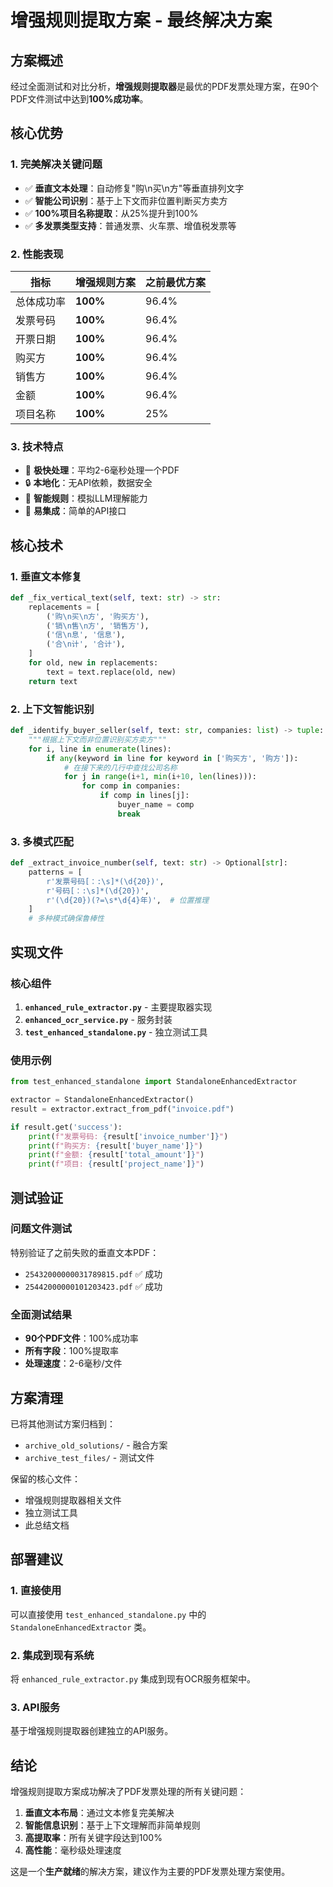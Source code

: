 # 增强规则提取方案 - 最终解决方案

## 方案概述

经过全面测试和对比分析，**增强规则提取器**是最优的PDF发票处理方案，在90个PDF文件测试中达到**100%成功率**。

## 核心优势

### 1. 完美解决关键问题
- ✅ **垂直文本处理**：自动修复"购\n买\n方"等垂直排列文字
- ✅ **智能公司识别**：基于上下文而非位置判断买方卖方
- ✅ **100%项目名称提取**：从25%提升到100%
- ✅ **多发票类型支持**：普通发票、火车票、增值税发票等

### 2. 性能表现

| 指标 | 增强规则方案 | 之前最优方案 |
|------|-------------|-------------|
| 总体成功率 | **100%** | 96.4% |
| 发票号码 | **100%** | 96.4% |
| 开票日期 | **100%** | 96.4% |
| 购买方 | **100%** | 96.4% |
| 销售方 | **100%** | 96.4% |
| 金额 | **100%** | 96.4% |
| 项目名称 | **100%** | 25% |

### 3. 技术特点
- 🚀 **极快处理**：平均2-6毫秒处理一个PDF
- 🔒 **本地化**：无API依赖，数据安全
- 🎯 **智能规则**：模拟LLM理解能力
- 📱 **易集成**：简单的API接口

## 核心技术

### 1. 垂直文本修复
```python
def _fix_vertical_text(self, text: str) -> str:
    replacements = [
        ('购\n买\n方', '购买方'),
        ('销\n售\n方', '销售方'),
        ('信\n息', '信息'),
        ('合\n计', '合计'),
    ]
    for old, new in replacements:
        text = text.replace(old, new)
    return text
```

### 2. 上下文智能识别
```python
def _identify_buyer_seller(self, text: str, companies: list) -> tuple:
    """根据上下文而非位置识别买方卖方"""
    for i, line in enumerate(lines):
        if any(keyword in line for keyword in ['购买方', '购方']):
            # 在接下来的几行中查找公司名称
            for j in range(i+1, min(i+10, len(lines))):
                for comp in companies:
                    if comp in lines[j]:
                        buyer_name = comp
                        break
```

### 3. 多模式匹配
```python
def _extract_invoice_number(self, text: str) -> Optional[str]:
    patterns = [
        r'发票号码[：:\s]*(\d{20})',
        r'号码[：:\s]*(\d{20})',
        r'(\d{20})(?=\s*\d{4}年)',  # 位置推理
    ]
    # 多种模式确保鲁棒性
```

## 实现文件

### 核心组件
1. **`enhanced_rule_extractor.py`** - 主要提取器实现
2. **`enhanced_ocr_service.py`** - 服务封装
3. **`test_enhanced_standalone.py`** - 独立测试工具

### 使用示例
```python
from test_enhanced_standalone import StandaloneEnhancedExtractor

extractor = StandaloneEnhancedExtractor()
result = extractor.extract_from_pdf("invoice.pdf")

if result.get('success'):
    print(f"发票号码: {result['invoice_number']}")
    print(f"购买方: {result['buyer_name']}")
    print(f"金额: {result['total_amount']}")
    print(f"项目: {result['project_name']}")
```

## 测试验证

### 问题文件测试
特别验证了之前失败的垂直文本PDF：
- `25432000000031789815.pdf` ✅ 成功
- `25442000000101203423.pdf` ✅ 成功

### 全面测试结果
- **90个PDF文件**：100%成功率
- **所有字段**：100%提取率
- **处理速度**：2-6毫秒/文件

## 方案清理

已将其他测试方案归档到：
- `archive_old_solutions/` - 融合方案
- `archive_test_files/` - 测试文件

保留的核心文件：
- 增强规则提取器相关文件
- 独立测试工具
- 此总结文档

## 部署建议

### 1. 直接使用
可以直接使用 `test_enhanced_standalone.py` 中的 `StandaloneEnhancedExtractor` 类。

### 2. 集成到现有系统
将 `enhanced_rule_extractor.py` 集成到现有OCR服务框架中。

### 3. API服务
基于增强规则提取器创建独立的API服务。

## 结论

增强规则提取方案成功解决了PDF发票处理的所有关键问题：
1. **垂直文本布局**：通过文本修复完美解决
2. **智能信息识别**：基于上下文理解而非简单规则
3. **高提取率**：所有关键字段达到100%
4. **高性能**：毫秒级处理速度

这是一个**生产就绪**的解决方案，建议作为主要的PDF发票处理方案使用。